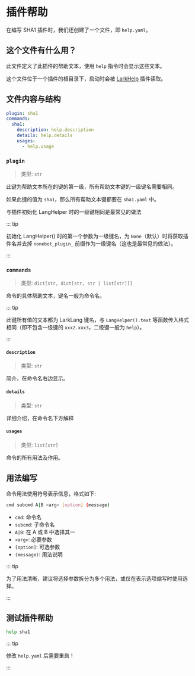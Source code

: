 # 插件帮助

在编写 SHA1 插件时，我们还创建了一个文件，即 `help.yaml`。

## 这个文件有什么用？

此文件定义了此插件的帮助文本，使用 `help` 指令时会显示这些文本。

这个文件位于一个插件的根目录下，启动时会被 [LarkHelp][1] 插件读取。

## 文件内容与结构

```yaml
plugin: sha1
commands:
  sha1:
    description: help.description
    details: help.details
    usages:
      - help.usage
```

### `plugin`

> 类型: `str`

此键为帮助文本所在的键的第一级，所有帮助文本键的一级键名需要相同。

如果此键的值为 `sha1`，那么所有帮助文本键都要在 `sha1.yaml` 中。

与插件初始化 LangHelper 时的一级键相同是最常见的做法

::: tip

初始化 LangHelper() 时的第一个参数为一级键名，为 `None`（默认）时将获取插件名并去掉 `nonebot_plugin_` 前缀作为一级键名（这也是最常见的做法）。

:::

### `commands`

> 类型: `dict[str, dict[str, str | list[str]]]`

命令的具体帮助文本，键名一般为命令名。

::: tip

此键所有值的文本都为 LarkLang 键名，与 `LangHelper().text` 等函数传入格式相同（即不包含一级键的 `xxx2.xxx3`，二级键一般为 `help`）。

:::

#### `description`

> 类型: `str`

简介，在命令名右边显示。

#### `details`

> 类型: `str`

详细介绍，在命令名下方解释

#### `usages`

> 类型: `list[str]`

命令的所有用法及作用。


## 用法编写

命令用法使用符号表示信息，格式如下:


```bash
cmd subcmd A|B <arg> [option] (message)
```

- `cmd`: 命令名
- `subcmd`: 子命令名
- `A|B`: 在 A 或 B 中选择其一
- `<arg>`: 必要参数
- `[option]`: 可选参数
- `(message)`: 用法说明

::: tip

为了用法清晰，建议将选择参数拆分为多个用法，或仅在表示选项缩写时使用选择。

:::

## 测试插件帮助

```bash
help sha1
```

::: tip

修改 `help.yaml` 后需要重启！

:::

[1]: /plugins/help
